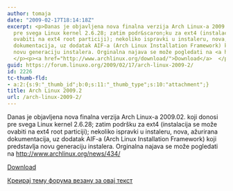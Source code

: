 ```yaml
---
author: tomaja
date: "2009-02-17T18:14:18Z"
excerpt: <p>Danas je objavljena nova finalna verzija Arch Linux-a 2009.02. koji donosi
  pre svega Linux kernel 2.6.28; zatim podr&scaron;ku za ext4 (instalacija se može
  ovabiti na ext4 root particiji); nekoliko ispravki u instaleru, nova, ažurirana
  dokumentacija, uz dodatak AIF-a (Arch Linux Installation Framework) koji predstavlja
  novu generaciju instalera. Orginalna najava se može pogledati na <a href="http://www.archlinux.org/news/434/">http://www.archlinux.org/news/434/</a>
  </p><p><a href="http://www.archlinux.org/download/">Download</a>  </p>
guid: https://forum.linuxo.org/2009/02/17/arch-linux-2009-2/
id: 2226
tc-thumb-fld:
- a:2:{s:9:"_thumb_id";b:0;s:11:"_thumb_type";s:10:"attachment";}
title: Arch Linux 2009.2
url: /arch-linux-2009-2/
---
```

Danas je objavljena nova finalna verzija Arch Linux-a 2009.02. koji donosi pre svega Linux kernel 2.6.28; zatim podr&scaron;ku za ext4 (instalacija se može ovabiti na ext4 root particiji); nekoliko ispravki u instaleru, nova, ažurirana dokumentacija, uz dodatak AIF-a (Arch Linux Installation Framework) koji predstavlja novu generaciju instalera. Orginalna najava se može pogledati na <http://www.archlinux.org/news/434/> 

[Download](http://www.archlinux.org/download/) 

<!--break-->

[Креирај тему форума везану за овај текст](https://linuxo.org/nova-tema-na-forumu/?se_pid=2226)
